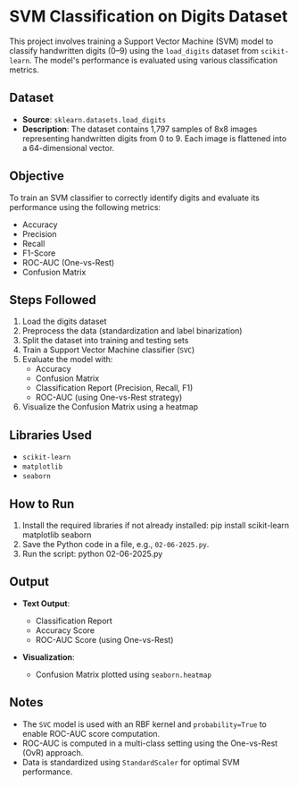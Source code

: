 # SVM Classification on Digits Dataset

This project involves training a Support Vector Machine (SVM) model to classify handwritten digits (0–9) using the `load_digits` dataset from `scikit-learn`. The model's performance is evaluated using various classification metrics.

## Dataset

- **Source**: `sklearn.datasets.load_digits`
- **Description**: The dataset contains 1,797 samples of 8x8 images representing handwritten digits from 0 to 9. Each image is flattened into a 64-dimensional vector.

## Objective

To train an SVM classifier to correctly identify digits and evaluate its performance using the following metrics:

- Accuracy
- Precision
- Recall
- F1-Score
- ROC-AUC (One-vs-Rest)
- Confusion Matrix

## Steps Followed

1. Load the digits dataset
2. Preprocess the data (standardization and label binarization)
3. Split the dataset into training and testing sets
4. Train a Support Vector Machine classifier (`SVC`)
5. Evaluate the model with:
    - Accuracy
    - Confusion Matrix
    - Classification Report (Precision, Recall, F1)
    - ROC-AUC (using One-vs-Rest strategy)
6. Visualize the Confusion Matrix using a heatmap

## Libraries Used

- `scikit-learn`
- `matplotlib`
- `seaborn`

## How to Run

1. Install the required libraries if not already installed:
pip install scikit-learn matplotlib seaborn
2. Save the Python code in a file, e.g., `02-06-2025.py`.
3. Run the script:
python 02-06-2025.py

## Output

* **Text Output**:

  * Classification Report
  * Accuracy Score
  * ROC-AUC Score (using One-vs-Rest)
* **Visualization**:

  * Confusion Matrix plotted using `seaborn.heatmap`

## Notes

* The `SVC` model is used with an RBF kernel and `probability=True` to enable ROC-AUC score computation.
* ROC-AUC is computed in a multi-class setting using the One-vs-Rest (OvR) approach.
* Data is standardized using `StandardScaler` for optimal SVM performance.
